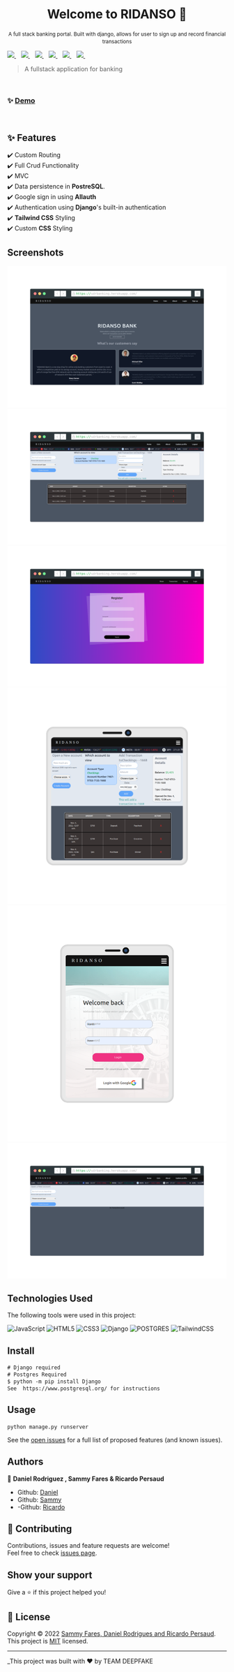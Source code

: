 <h1 align="center">Welcome to RIDANSO 👋</h1>
<p align="center"><small >A full stack banking portal. Built with django, allows for user to sign up and record financial transactions</small></p>
<p>
<a href="https://www.djangoproject.com/">
    <img src="https://img.shields.io/badge/Django-092E20?style=for-the-badge&logo=django&logoColor=white" />
  </a>&nbsp;&nbsp;
  <a href="https://www.w3.org/TR/CSS/#css">
    <img src="https://img.shields.io/badge/CSS3-1572B6?style=for-the-badge&logo=css3&logoColor=white" />
  </a>&nbsp;&nbsp;
  <a href="https://html.spec.whatwg.org/multipage/">
    <img src="https://img.shields.io/badge/HTML5-E34F26?style=for-the-badge&logo=html5&logoColor=white" />
  </a>&nbsp;&nbsp;
  <a href="https://www.javascript.com/">
    <img src="https://img.shields.io/badge/JavaScript-323330?style=for-the-badge&logo=javascript&logoColor=F7DF1E" />
  </a>&nbsp;&nbsp;
   <a href="https://tailwindcss.com/">
    <img src="https://img.shields.io/badge/tailwindcss-%2338B2AC.svg?style=for-the-badge&logo=tailwind-css&logoColor=white" />
  </a>&nbsp;&nbsp;
 <a href="https://www.postgresql.org/">
    <img src="https://img.shields.io/badge/PostgreSQL-316192?style=for-the-badge&logo=postgresql&logoColor=white" />
  </a>&nbsp;&nbsp;
</p>

> A fullstack application for banking

<br>

### ✨ [Demo](https://sdrbanking.herokuapp.com/)

<br>

## :sparkles: Features

:heavy_check_mark: Custom Routing\
:heavy_check_mark: Full Crud Functionality\
:heavy_check_mark: MVC\
:heavy_check_mark: Data persistence in **PostreSQL**.\
:heavy_check_mark: Google sign in using **Allauth**\
:heavy_check_mark: Authentication using **Django**'s built-in authentication\
:heavy_check_mark: **Tailwind CSS** Styling\
:heavy_check_mark: Custom **CSS** Styling


## Screenshots

![Alt text](images/as.png 'Home')
![Alt text](./images/dash.png 'Companies')
![Alt text](./images/screenshot-rocks%20(2).png 'Company')
![Alt text](./images/screenshot-rocks%20(3).png 'New Company')
![Alt text](./images/screenshot-rocks%20(4).png 'New Employee')
![Alt text](./images/screenshot-rocks.png 'New Employee')

## Technologies Used

The following tools were used in this project:

![JavaScript](https://img.shields.io/badge/javascript-%23323330.svg?style=for-the-badge&logo=javascript&logoColor=%23F7DF1E)
![HTML5](https://img.shields.io/badge/html5-%23E34F26.svg?style=for-the-badge&logo=html5&logoColor=white)
![CSS3](https://img.shields.io/badge/css3-%231572B6.svg?style=for-the-badge&logo=css3&logoColor=white)
![Django](https://img.shields.io/badge/Django-092E20?style=for-the-badge&logo=django&logoColor=white)
![POSTGRES](https://img.shields.io/badge/PostgreSQL-316192?style=for-the-badge&logo=postgresql&logoColor=white)
![TailwindCSS](https://img.shields.io/badge/tailwindcss-%2338B2AC.svg?style=for-the-badge&logo=tailwind-css&logoColor=white)

## Install

```
# Django required
# Postgres Required
$ python -m pip install Django
See  https://www.postgresql.org/ for instructions
```

## Usage

```
python manage.py runserver
````


See the [open issues](https://github.com/ricardo39985/faction/issues) for a full list of proposed features (and known issues).




## Authors

👤 **Daniel Rodriguez , Sammy Fares & Ricardo Persaud**

- Github: [Daniel](https://github.com/KinglyCode)
- Github: [Sammy](https://github.com/sammy2342)
- -Github: [Ricardo](https://github.com/ricardo39985)

## 🤝 Contributing

Contributions, issues and feature requests are welcome!<br />Feel free to check [issues page](https://github.com/ricardo39985/sdr_banking/issues).

## Show your support

Give a ⭐️ if this project helped you!

## 📝 License

Copyright © 2022 [Sammy Fares, Daniel Rodrigues and Ricardo Persaud](https://github.com/ricardo39985).<br />
This project is [MIT](https://opensource.org/licenses/MIT) licensed.

---

_This project was built with ❤️ by TEAM DEEPFAKE
